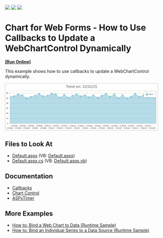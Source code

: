 <!-- default badges list -->
![](https://img.shields.io/endpoint?url=https://codecentral.devexpress.com/api/v1/VersionRange/128575867/21.2.5%2B)
[![](https://img.shields.io/badge/Open_in_DevExpress_Support_Center-FF7200?style=flat-square&logo=DevExpress&logoColor=white)](https://supportcenter.devexpress.com/ticket/details/E1070)
[![](https://img.shields.io/badge/📖_How_to_use_DevExpress_Examples-e9f6fc?style=flat-square)](https://docs.devexpress.com/GeneralInformation/403183)
<!-- default badges end -->

# Chart for Web Forms - How to Use Callbacks to Update a WebChartControl Dynamically

<!-- run online -->
**[[Run Online]](https://codecentral.devexpress.com/e1070/)**
<!-- run online end -->

This example shows how to use callbacks to update a WebChartControl dynamically.

![A real-time chart](media/resulting-chart.gif)

## Files to Look At

* [Default.aspx](./CS/WebSite/Default.aspx) (VB: [Default.aspx](./VB/WebSite/Default.aspx))
* [Default.aspx.cs](./CS/WebSite/Default.aspx.cs) (VB: [Default.aspx.vb](./VB/WebSite/Default.aspx.vb))

## Documentation

* [Callbacks](https://docs.devexpress.com/AspNet/402559/common-concepts/callbacks)
* [Chart Control](https://docs.devexpress.com/AspNet/8103/components/chart-control?p=netframework)
* [ASPxTimer](https://docs.devexpress.com/AspNet/DevExpress.Web.ASPxTimer)

## More Examples

* [How to: Bind a Web Chart to Data (Runtime Sample)](https://docs.devexpress.com/AspNet/4779/components/chart-control/examples/how-to-bind-a-web-chart-to-data-runtime-sample)
* [How to: Bind an Individual Series to a Data Source (Runtime Sample)](https://docs.devexpress.com/AspNet/120176/components/chart-control/examples/how-to-bind-an-individual-series-to-a-data-source-runtime-sample)